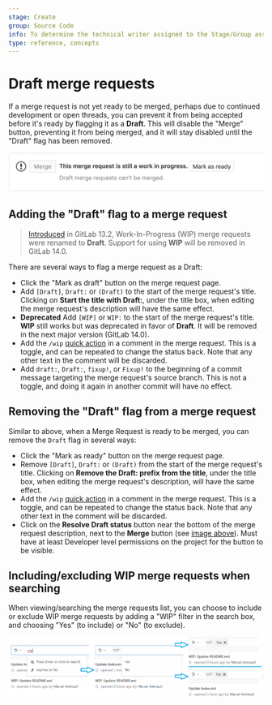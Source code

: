 ```yaml
---
stage: Create
group: Source Code
info: To determine the technical writer assigned to the Stage/Group associated with this page, see https://about.gitlab.com/handbook/engineering/ux/technical-writing/#designated-technical-writers
type: reference, concepts
---
```


# Draft merge requests

If a merge request is not yet ready to be merged, perhaps due to continued development
or open threads, you can prevent it from being accepted before it's ready by flagging
it as a **Draft**. This will disable the "Merge" button, preventing it from
being merged, and it will stay disabled until the "Draft" flag has been removed.

![Blocked Merge Button](img/draft_blocked_merge_button_v13_2.png)

## Adding the "Draft" flag to a merge request

> [Introduced](https://gitlab.com/gitlab-org/gitlab/-/issues/32692) in GitLab 13.2, Work-In-Progress (WIP) merge requests were renamed to **Draft**. Support for using **WIP** will be removed in GitLab 14.0.

There are several ways to flag a merge request as a Draft:

- Click the "Mark as draft" button on the merge request page.
- Add `[Draft]`, `Draft:` or `(Draft)` to the start of the merge request's title. Clicking on
  **Start the title with Draft:**, under the title box, when editing the merge request's
  description will have the same effect.
- **Deprecated** Add `[WIP]` or `WIP:` to the start of the merge request's title.
  **WIP** still works but was deprecated in favor of **Draft**. It will be removed in the next major version (GitLab 14.0).
- Add the `/wip` [quick action](../quick_actions.md#quick-actions-for-issues-merge-requests-and-epics)
  in a comment in the merge request. This is a toggle, and can be repeated
  to change the status back. Note that any other text in the comment will be discarded.
- Add `draft:`, `Draft:`, `fixup!`, or `Fixup!` to the beginning of a commit message targeting the
  merge request's source branch. This is not a toggle, and doing it again in another
  commit will have no effect.

## Removing the "Draft" flag from a merge request

Similar to above, when a Merge Request is ready to be merged, you can remove the
`Draft` flag in several ways:

- Click the "Mark as ready" button on the merge request page.
- Remove `[Draft]`, `Draft:` or `(Draft)` from the start of the merge request's title. Clicking on
  **Remove the Draft: prefix from the title**, under the title box, when editing the merge
  request's description, will have the same effect.
- Add the `/wip` [quick action](../quick_actions.md#quick-actions-for-issues-merge-requests-and-epics)
  in a comment in the merge request. This is a toggle, and can be repeated
  to change the status back. Note that any other text in the comment will be discarded.
- Click on the **Resolve Draft status** button near the bottom of the merge request description,
  next to the **Merge** button (see [image above](#draft-merge-requests)).
  Must have at least Developer level permissions on the project for the button to
  be visible.

## Including/excluding WIP merge requests when searching

When viewing/searching the merge requests list, you can choose to include or exclude
WIP merge requests by adding a "WIP" filter in the search box, and choosing "Yes"
(to include) or "No" (to exclude).

![Filter WIP MRs](img/filter_wip_merge_requests.png)

<!-- ## Troubleshooting

Include any troubleshooting steps that you can foresee. If you know beforehand what issues
one might have when setting this up, or when something is changed, or on upgrading, it's
important to describe those, too. Think of things that may go wrong and include them here.
This is important to minimize requests for support, and to avoid doc comments with
questions that you know someone might ask.

Each scenario can be a third-level heading, e.g. `### Getting error message X`.
If you have none to add when creating a doc, leave this section in place
but commented out to help encourage others to add to it in the future. -->
